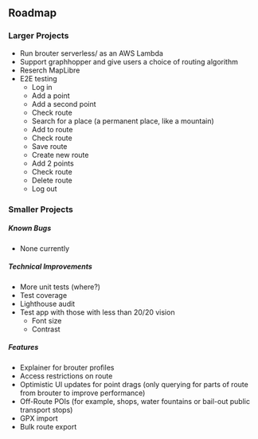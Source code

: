 ## Roadmap

### Larger Projects

- Run brouter serverless/ as an AWS Lambda
- Support graphhopper and give users a choice of routing algorithm
- Reserch MapLibre
- E2E testing
  - Log in
  - Add a point
  - Add a second point
  - Check route
  - Search for a place (a permanent place, like a mountain)
  - Add to route
  - Check route
  - Save route
  - Create new route
  - Add 2 points
  - Check route
  - Delete route
  - Log out

### Smaller Projects

##### Known Bugs

- None currently

##### Technical Improvements

- More unit tests (where?)
- Test coverage
- Lighthouse audit
- Test app with those with less than 20/20 vision
  - Font size
  - Contrast

##### Features

- Explainer for brouter profiles
- Access restrictions on route
- Optimistic UI updates for point drags (only querying for parts of route from brouter to improve performance)
- Off-Route POIs (for example, shops, water fountains or bail-out public transport stops)
- GPX import
- Bulk route export
